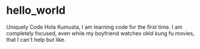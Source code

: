 # hello_world
Uniquely Code
Hola Kumusta, I am learning code for the first time. I am completely focused, even while my boyfriend watches okld kung fu movies, that I can't help but like.

